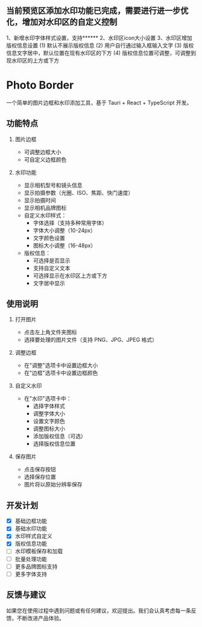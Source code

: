 ## 当前预览区添加水印功能已完成，需要进行进一步优化，增加对水印区的自定义控制

1、新增水印字体样式设置，支持******
2、水印区icon大小设置
3、水印区增加版权信息设置
(1) 默认不展示版权信息
(2) 用户自行通过输入框输入文字
(3) 版权信息文字居中，默认位置在现有水印区的下方
(4) 版权信息位置可调整，可调整到现水印区的上方或下方

# Photo Border

一个简单的图片边框和水印添加工具，基于 Tauri + React + TypeScript 开发。

## 功能特点

1. 图片边框
   - 可调整边框大小
   - 可自定义边框颜色

2. 水印功能
   - 显示相机型号和镜头信息
   - 显示拍摄参数（光圈、ISO、焦距、快门速度）
   - 显示拍摄时间
   - 显示相机品牌图标
   - 自定义水印样式：
     - 字体选择（支持多种常用字体）
     - 字体大小调整（10-24px）
     - 文字颜色设置
     - 图标大小调整（16-48px）
   - 版权信息：
     - 可选择是否显示
     - 支持自定义文本
     - 可选择显示在水印区上方或下方
     - 文字居中显示

## 使用说明

1. 打开图片
   - 点击左上角文件夹图标
   - 选择要处理的图片文件（支持 PNG、JPG、JPEG 格式）

2. 调整边框
   - 在"调整"选项卡中设置边框大小
   - 在"边框"选项卡中设置边框颜色

3. 自定义水印
   - 在"水印"选项卡中：
     - 选择字体样式
     - 调整字体大小
     - 设置文字颜色
     - 调整图标大小
     - 添加版权信息（可选）
     - 选择版权信息位置

4. 保存图片
   - 点击保存按钮
   - 选择保存位置
   - 图片将以原始分辨率保存

## 开发计划

- [x] 基础边框功能
- [x] 基础水印功能
- [x] 水印样式自定义
- [x] 版权信息功能
- [ ] 水印模板保存和加载
- [ ] 批量处理功能
- [ ] 更多品牌图标支持
- [ ] 更多字体支持

## 反馈与建议

如果您在使用过程中遇到问题或有任何建议，欢迎提出。我们会认真考虑每一条反馈，不断改进产品体验。
